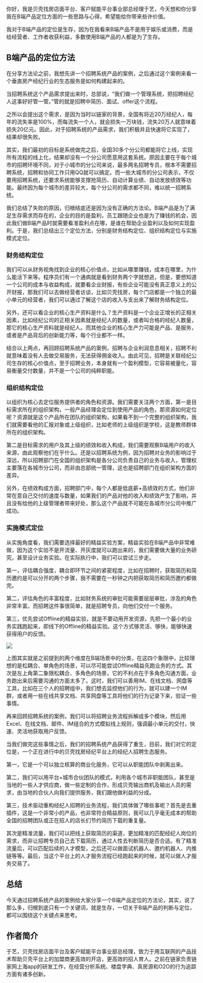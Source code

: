 你好，我是贝壳找房店面平台、客户赋能平台事业部总经理于艺，今天想和你分享我在B端产品定位方面的一些思路与心得，希望能给你带来些许价值。

我对于B端产品的定位是生存，因为在我看来B端产品不是用于娱乐或消费，而是给经营者、工作者收获利益，多数使用B端产品的人都是为了生存。

## B端产品的定位方法

在分享方法论之前，我想先讲一个招聘系统产品的案例，之后通过这个案例来看一个垂直房产经纪行业的生态服务是如何构建起来的。

当招聘系统这个产品需求提出来时，总部说，“我们做一个管理系统，把招聘经纪人这事好好管一管。”管的就是招聘中简历、面试、offer这个流程。

之所以会提出这个需求，是因为当时以链家的背景，全国有将近20万经纪人，每年的流失率是100%，而每流失一个人，就会损失一万块钱，流失20万人就意味着损失20亿元。因此，对于招聘系统的产品需求，我们积极并且快速将它实现了，结果却很失败。

其实，我们最初的目标是系统做完之后，全国30多个分公司都能将它上线，实现所有流程的线上化，结果却没有一个分公司愿意用这套系统。原因主要在于每个城市的招聘环境不同，对于小城市的分公司来说，最多两名招聘专员，根本不需要招聘系统，招聘和协同工作只用QQ就可以搞定。而一些大城市的分公司表示，不仅要用招聘系统，还要求系统能够支撑抢简历、自动计算业绩、自动发放绩效等功能。最终因为每个城市的差异较大，每个分公司的需求都不同，难以统一招聘系统。

我们总结了失败的原因，归根结底还是因为没有正确的方法论。B端产品是为了满足生存需求而存在的，企业的目的是盈利，员工跟随企业也是为了赚钱的机会，因此我们做B端产品时就需要看准盈利点在哪，是谁在帮助企业盈利以及如何实现盈利。于是，我们总结出三个定位方法，分别是财务结构定位、组织结构定位与实施模式定位。

### 财务结构定位

我们可以从财务视角找到企业的核心价值点，比如从哪里赚钱，成本在哪里，为什么能活下来等。程序员们有一个通病就是看到财务两个字就想逃，但是，要想知道一个公司的成本与收益构成，就要看企业财报，有些企业可能没有真正意义上的公开财报，那我们可以去做经营者访谈，比如贝壳找房，每个门店都是一个独立的最小单元的经营者，我们可以通过了解这个店的收入与支出来了解财务结构定位。

另外，还可以看企业的核心生产资料是什么？生产资料是一个企业正增长的正相关因素，比如经纪公司的正相关因素就是经纪人的数量，或者叫合格的经纪人数量，那它的核心生产资料就是经纪人。而其他企业的核心生产力可能是产品、是服务，或者是产品背后的创新能力等，每个行业都不一样。

结合以上两点，再回顾招聘系统产品的案例，招聘与企业利润息息相关，招聘不利就意味着没有人去做交易服务，无法获得佣金收入。由此可见，招聘是关联经纪公司生存的核心价值点，至于招聘业务，本身就有一个盈利模型，它容易被量化，容易衡量交付数量，并不是一个公司的纯粹职能。

### 组织结构定位

以组织为核心去定位服务提供者的角色和资源。我们需要关注两个方面，第一是目标需求所在的组织架构，一般产品经理会定位到使用产品的角色，那资源如何定位呢？资源就是这个产品所在团队的组织架构，如果看不到一个完整的组织架构，我们就需要看他的汇报对象或上级组织，比如老师的上级组织是学校，这是教师群体所在的组织架构。

第二是目标需求的用户及其上级的绩效和收入构成，我们需要观察B端用户的收入来源，由此观察他们在乎什么。还是以招聘系统为例，因为招聘对业务的影响过于深远，所以招聘部门在全国的组织架构是各分公司负责自己的业务与收入，管理权主要落在各城市分公司，而非由总部统一管理，这也是招聘部门在组织架构方面的差异。

另外，在绩效构成方面，招聘部门中，每个人都是低底薪+高绩效的方式，他们非常在意自己交付的速度与数量，如果我们的产品对他的收入和绩效产生了影响，并且没有给他的上级管理者带来好处，那么这个产品就不可能在各城市分公司中推广成功。

### 实施模式定位

从实施角度看，我们需要选择最好的精益实验方案，精益实验在B端产品中非常难做，因为这个实验不是开流量、开灰度就可以跑出来的，我们需要做大量的业务研究，甚至设计业务实验。在实际执行中，我们可以尝试三步走。

第一，评估耦合强度，耦合即环节之间的紧密程度，比如在招聘时，获取简历和简历邀约是可以分开的两个步骤，我不需要在一秒钟之内把获取简历和简历邀约都做完。

第二，评估角色的丰富程度，比如财务系统的审批可能需要层层审批，涉及的角色非常丰富。而招聘这件事很简单，就是招聘专员，向他们交付一个服务。

第三，优先尝试Offline的精益实验，就是不要动用开发资源，先把一个最小的业务实践跑起来，即线下的Offline的精益实验。这个方式够灵活、够快，能够快速获得用户的反馈。

![](https://static001.geekbang.org/resource/image/8a/34/8ab9c97f46abd66e984e52d030c8fc34.jpg?wh=548*388)

上图其实就是之前提到的两个维度在B端场景中的分类，在这四个象限中，比较理想的是松耦合、单角色的场景，可以尽可能尝试Offline精益先跑业务的方式。其次是左上角第二象限松耦合、多角色的场景，它的不利点在于多角色沟通方面，业务跑出来后需要沟通的方面太多了。这时，我们可以善用IM、在线文档、网盘等工具，比如在三个人的招聘组中，我们想去监控他们的行为，就可以建一个IM群，或者用一些在线共享文档、共享网盘等工具将他们的行为记录下来，验证一些事情。

再来回顾招聘系统的案例，我们可以将招聘业务流程拆解成多个模块，然后用Excel、在线文档、邮件、IM组合的方式模拟线上规则，强调最小单元的交付，快速、灵活地获取用户反馈。

当我们做完这些事情之后，我们的招聘系统产品获得了重生，目前，我们对它的定位是，一个正在进行中的贝壳找房经纪平台上的经纪人招聘生态服务。

第一，它是一个可以独立核算的商业化服务，它可以从职能团队中剥离出来。

第二，我们可以用平台+城市合伙团队的模式，利用各个城市非职能团队，甚至是当地的一些人才供应商，做一些定制的合作，形成贝壳输出商机及输出人员的需求，由当地的合伙人向我们提供服务，我们跟他做利益的分成。

第三，技术驱动重构经纪人招聘的业务流程，我们具体做了哪些事呢？首先是去重插件，这是一个非常小的产品，也非常符合精益原则，我可以几乎毫无成本的帮助全国的招聘团队或正在招人的店长们节约简历下载的重复量。

其次是精准流量，我们可以把线上获取简历的渠道，更加精准的匹配经纪人岗位的需求，而非让招聘专员自己去下载简历，通过人性去判断简历是否合适。有了精准流量后，可以匹配后续的人才模型，之后还可以做面试机器人、邀约机器人、内推链等等。最后，当这个平台上的人才服务流程已经跑起来的时候，就可以做人才服务交易了。

## 总结

今天通过招聘系统产品的案例给大家分享一个B端产品定位的方法论，其实，说了那么多，归根到底只有一个关键词，就是生存，一切关于B端产品的判断与定位，都可以围绕这个关键点来思考。

## 作者简介

于艺，贝壳找房店面平台及客户赋能平台事业部总经理，致力于用互联网的产品技术帮助贝壳平台上的加盟商更高效的开店，更高效的招人育人。之前在链家负责链家网上海app的研发工作，在经营分析系统、楼盘字典、真房源和O2O的行为追踪方面有诸多创新。